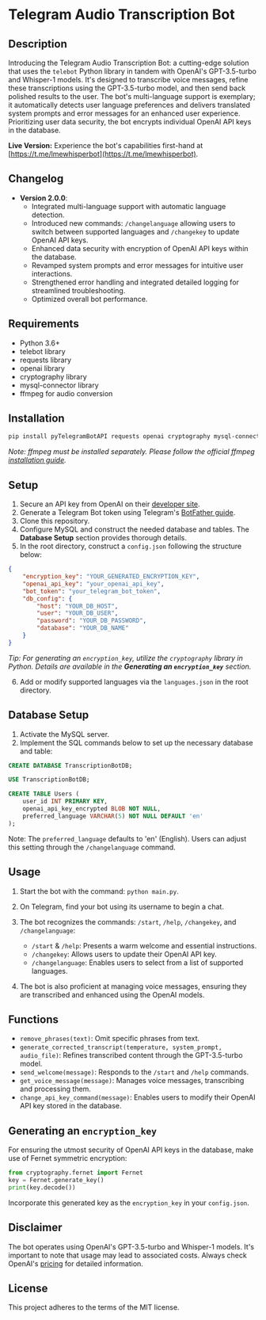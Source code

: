 # Telegram Audio Transcription Bot

## Description

Introducing the Telegram Audio Transcription Bot: a cutting-edge solution that uses the `telebot` Python library in tandem with OpenAI's GPT-3.5-turbo and Whisper-1 models. It's designed to transcribe voice messages, refine these transcriptions using the GPT-3.5-turbo model, and then send back polished results to the user. The bot's multi-language support is exemplary; it automatically detects user language preferences and delivers translated system prompts and error messages for an enhanced user experience. Prioritizing user data security, the bot encrypts individual OpenAI API keys in the database.

**Live Version:** Experience the bot's capabilities first-hand at [https://t.me/lmewhisperbot](https://t.me/lmewhisperbot).

## Changelog

- **Version 2.0.0**:
  - Integrated multi-language support with automatic language detection.
  - Introduced new commands: `/changelanguage` allowing users to switch between supported languages and `/changekey` to update OpenAI API keys.
  - Enhanced data security with encryption of OpenAI API keys within the database.
  - Revamped system prompts and error messages for intuitive user interactions.
  - Strengthened error handling and integrated detailed logging for streamlined troubleshooting.
  - Optimized overall bot performance.

## Requirements

- Python 3.6+
- telebot library
- requests library
- openai library
- cryptography library
- mysql-connector library
- ffmpeg for audio conversion

## Installation

```sh
pip install pyTelegramBotAPI requests openai cryptography mysql-connector-python
```

*Note: ffmpeg must be installed separately. Please follow the official ffmpeg [installation guide](https://ffmpeg.org/download.html).*

## Setup

1. Secure an API key from OpenAI on their [developer site](https://beta.openai.com/signup/).
2. Generate a Telegram Bot token using Telegram's [BotFather guide](https://core.telegram.org/bots#6-botfather).
3. Clone this repository.
4. Configure MySQL and construct the needed database and tables. The **Database Setup** section provides thorough details.
5. In the root directory, construct a `config.json` following the structure below:

```json
{
    "encryption_key": "YOUR_GENERATED_ENCRYPTION_KEY",
    "openai_api_key": "your_openai_api_key",
    "bot_token": "your_telegram_bot_token",
    "db_config": {
        "host": "YOUR_DB_HOST",
        "user": "YOUR_DB_USER",
        "password": "YOUR_DB_PASSWORD",
        "database": "YOUR_DB_NAME"
    }
}
```

*Tip: For generating an `encryption_key`, utilize the `cryptography` library in Python. Details are available in the **Generating an `encryption_key`** section.*

6. Add or modify supported languages via the `languages.json` in the root directory.

## Database Setup

1. Activate the MySQL server.
2. Implement the SQL commands below to set up the necessary database and table:

```sql
CREATE DATABASE TranscriptionBotDB;

USE TranscriptionBotDB;

CREATE TABLE Users (
    user_id INT PRIMARY KEY,
    openai_api_key_encrypted BLOB NOT NULL,
    preferred_language VARCHAR(5) NOT NULL DEFAULT 'en'
);
```

Note: The `preferred_language` defaults to 'en' (English). Users can adjust this setting through the `/changelanguage` command.

## Usage

1. Start the bot with the command: `python main.py`.
2. On Telegram, find your bot using its username to begin a chat.
3. The bot recognizes the commands: `/start`, `/help`, `/changekey`, and `/changelanguage`:
   - `/start` & `/help`: Presents a warm welcome and essential instructions.
   - `/changekey`: Allows users to update their OpenAI API key.
   - `/changelanguage`: Enables users to select from a list of supported languages.

4. The bot is also proficient at managing voice messages, ensuring they are transcribed and enhanced using the OpenAI models.

## Functions

- `remove_phrases(text)`: Omit specific phrases from text.
- `generate_corrected_transcript(temperature, system_prompt, audio_file)`: Refines transcribed content through the GPT-3.5-turbo model.
- `send_welcome(message)`: Responds to the `/start` and `/help` commands.
- `get_voice_message(message)`: Manages voice messages, transcribing and processing them.
- `change_api_key_command(message)`: Enables users to modify their OpenAI API key stored in the database.

## Generating an `encryption_key`

For ensuring the utmost security of OpenAI API keys in the database, make use of Fernet symmetric encryption:

```python
from cryptography.fernet import Fernet
key = Fernet.generate_key()
print(key.decode())
```

Incorporate this generated key as the `encryption_key` in your `config.json`.

## Disclaimer

The bot operates using OpenAI's GPT-3.5-turbo and Whisper-1 models. It's important to note that usage may lead to associated costs. Always check OpenAI's [pricing](https://openai.com/pricing) for detailed information.

## License

This project adheres to the terms of the MIT license.